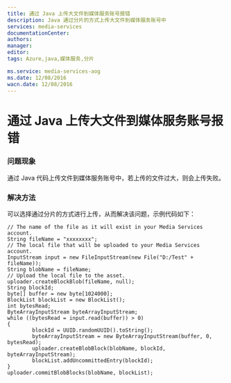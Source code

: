 ```yaml
---
title: 通过 Java 上传大文件到媒体服务账号报错
description: Java 通过分片的方式上传大文件到媒体服务账号中
services: media-services
documentationCenter: 
authors: 
manager: 
editor: 
tags: Azure,java,媒体服务,分片

ms.service: media-services-aog
ms.date: 12/08/2016
wacn.date: 12/08/2016
---
```


# 通过 Java 上传大文件到媒体服务账号报错 #

### 问题现象 ###

通过 Java 代码上传文件到媒体服务账号中，若上传的文件过大，则会上传失败。

### 解决方法 ###

可以选择通过分片的方式进行上传，从而解决该问题，示例代码如下：

    // The name of the file as it will exist in your Media Services account.
    String fileName = "xxxxxxxx";  
    // The local file that will be uploaded to your Media Services account.
    InputStream input = new FileInputStream(new File("D:/Test" + fileName));
    String blobName = fileName;
    // Upload the local file to the asset.
    uploader.createBlockBlob(fileName, null);        
    String blockId;
    byte[] buffer = new byte[1024000];
    BlockList blockList = new BlockList();
    int bytesRead;        
    ByteArrayInputStream byteArrayInputStream;
    while ((bytesRead = input.read(buffer)) > 0) 
    {
            blockId = UUID.randomUUID().toString();
            byteArrayInputStream = new ByteArrayInputStream(buffer, 0, bytesRead);
            uploader.createBlobBlock(blobName, blockId, byteArrayInputStream);
            blockList.addUncommittedEntry(blockId);
    }
    uploader.commitBlobBlocks(blobName, blockList);

